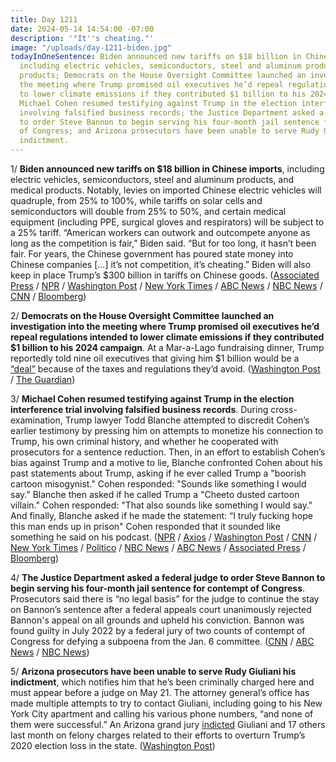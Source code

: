 ```yaml
---
title: Day 1211
date: 2024-05-14 14:54:00 -07:00
description: '"It''s cheating."'
image: "/uploads/day-1211-biden.jpg"
todayInOneSentence: Biden announced new tariffs on $18 billion in Chinese imports,
  including electric vehicles, semiconductors, steel and aluminum products, and medical
  products; Democrats on the House Oversight Committee launched an investigation into
  the meeting where Trump promised oil executives he’d repeal regulations intended
  to lower climate emissions if they contributed $1 billion to his 2024 campaign;
  Michael Cohen resumed testifying against Trump in the election interference trial
  involving falsified business records; the Justice Department asked a federal judge
  to order Steve Bannon to begin serving his four-month jail sentence for contempt
  of Congress; and Arizona prosecutors have been unable to serve Rudy Giuliani his
  indictment.
---
```


1/ **Biden announced new tariffs on $18 billion in Chinese imports**, including electric vehicles, semiconductors, steel and aluminum products, and medical products. Notably, levies on imported Chinese electric vehicles will quadruple, from 25% to 100%, while tariffs on solar cells and semiconductors will double from 25% to 50%, and certain medical equipment (including PPE, surgical gloves and respirators) will be subject to a 25% tariff. “American workers can outwork and outcompete anyone as long as the competition is fair,” Biden said. “But for too long, it hasn’t been fair. For years, the Chinese government has poured state money into Chinese companies [...] it’s not competition, it’s cheating.” Biden will also keep in place Trump’s $300 billion in tariffs on Chinese goods. ([Associated Press](https://apnews.com/article/biden-china-tariffs-electric-vehicles-evs-solar-2024ba735c47e04a50898a88425c5e2c) / [NPR](https://www.npr.org/2024/05/14/1250987721/biden-china-tariffs-electric-vehicles) / [Washington Post](https://www.washingtonpost.com/business/2024/05/14/biden-china-tariff-ev-solar/) / [New York Times](https://www.nytimes.com/2024/05/14/us/politics/biden-china-tariffs.html) / [ABC News](https://abcnews.go.com/Politics/biden-announce-new-china-tariffs-electric-vehicles-solar/story?id=110217430) / [NBC News](https://www.nbcnews.com/politics/white-house/biden-moves-ahead-tariff-hikes-numerous-chinese-goods-rcna152090) / [CNN](https://www.cnn.com/2024/05/14/politics/biden-tariffs-chinese-imports/index.html) / [Bloomberg](https://www.bloomberg.com/news/articles/2024-05-14/biden-imposes-sweeping-tariffs-on-chinese-chips-minerals-evs?srnd=homepage-americas&sref=MIBMEEoj))

2/ **Democrats on the House Oversight Committee launched an investigation into the meeting where Trump promised oil executives he’d repeal regulations intended to lower climate emissions if they contributed $1 billion to his 2024 campaign**. At a Mar-a-Lago fundraising dinner, Trump reportedly told nine oil executives that giving him $1 billion would be a [“deal”](https://whatthefuckjusthappenedtoday.com/2024/05/13/day-1210/#trump-asked-oil-executives-for-1-bil) because of the taxes and regulations they’d avoid. ([Washington Post](https://www.washingtonpost.com/climate-environment/2024/05/14/trump-oil-executives-investigation-democrats/) / [The Guardian](https://www.theguardian.com/us-news/live/2024/may/14/mike-johnson-trump-trial-congress-politics-updates))

3/ **Michael Cohen resumed testifying against Trump in the election interference trial involving falsified business records**. During cross-examination, Trump lawyer Todd Blanche attempted to discredit Cohen’s earlier testimony by pressing him on attempts to monetize his connection to Trump, his own criminal history, and whether he cooperated with prosecutors for a sentence reduction. Then, in an effort to establish Cohen’s bias against Trump and a motive to lie, Blanche confronted Cohen about his past statements about Trump, asking if he ever called Trump a "boorish cartoon misogynist." Cohen responded: "Sounds like something I would say." Blanche then asked if he called Trump a "Cheeto dusted cartoon villain." Cohen responded: "That also sounds like something I would say." And finally, Blanche asked if he made the statement: “I truly fucking hope this man ends up in prison" Cohen responded that it sounded like something he said on his podcast. ([NPR](https://www.npr.org/2024/05/14/1251285313/trump-trial-michael-cohen) / [Axios](https://www.axios.com/2024/05/14/trump-hush-money-trial-michael-cohen-cross-examination) / [Washington Post](https://www.washingtonpost.com/politics/2024/05/14/trump-hush-money-trial-michael-cohen-live-updates/) / [CNN](https://www.cnn.com/politics/live-news/trump-hush-money-trial-05-14-24/index.html?tab=Catch+Up) / [New York Times](https://www.nytimes.com/live/2024/05/14/nyregion/trump-trial-news-michael-cohen) / [Politico](https://www.politico.com/live-updates/2024/05/14/trump-hush-money-criminal-trial/tv-spots-and-book-profits-00157977) / [NBC News](https://www.nbcnews.com/politics/donald-trump/live-blog/trump-hush-money-trial-day-17-michael-cohen-live-updates-rcna151899) / [ABC News](https://abcnews.go.com/US/live-updates/trump-hush-money-trial/?id=110153195) / [Associated Press](https://apnews.com/live/trump-trial-updates-michael-cohen-testimony-day-17) / [Bloomberg](https://www.bloomberg.com/news/live-blog/2024-05-14/trump-criminal-trial-may-14?srnd=homepage-americas&sref=MIBMEEoj))

4/ **The Justice Department asked a federal judge to order Steve Bannon to begin serving his four-month jail sentence for contempt of Congress**. Prosecutors said there is “no legal basis” for the judge to continue the stay on Bannon’s sentence after a federal appeals court unanimously rejected Bannon's appeal on all grounds and upheld his conviction. Bannon was found guilty in July 2022 by a federal jury of two counts of contempt of Congress for defying a subpoena from the Jan. 6 committee. ([CNN](https://www.cnn.com/2024/05/14/politics/steve-bannon-justice-department-prison-sentence/index.html) / [ABC News](https://abcnews.go.com/Politics/doj-requests-judge-order-steve-bannon-begin-prison/story?id=110209704) / [NBC News](https://www.nbcnews.com/politics/justice-department/prosecutors-ask-judge-order-steve-bannon-report-prison-rcna152213))

5/ **Arizona prosecutors have been unable to serve Rudy Giuliani his indictment**, which notifies him that he’s been criminally charged here and must appear before a judge on May 21. The attorney general’s office has made multiple attempts to try to contact Giuliani, including going to his New York City apartment and calling his various phone numbers, “and none of them were successful.” An Arizona grand jury [indicted](https://whatthefuckjusthappenedtoday.com/2024/04/25/day-1192/#3-a-grand-jury-in-arizona-indicted-1) Giuliani and 17 others last month on felony charges related to their efforts to overturn Trump’s 2020 election loss in the state. ([Washington Post](https://www.washingtonpost.com/national-security/2024/05/14/rudy-giuliani-arizona-charges/))